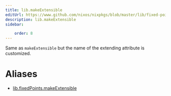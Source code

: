 ```yaml
---
title: lib.makeExtensible
editUrl: https://www.github.com/nixos/nixpkgs/blob/master/lib/fixed-points.nix#L151C48
description: lib.makeExtensible
sidebar:

    order: 8
---
```


Same as `makeExtensible` but the name of the extending attribute is
customized.


# Aliases

- [lib.fixedPoints.makeExtensible](./reference/lib/fixedPoints/lib-fixedPoints-makeExtensible)


